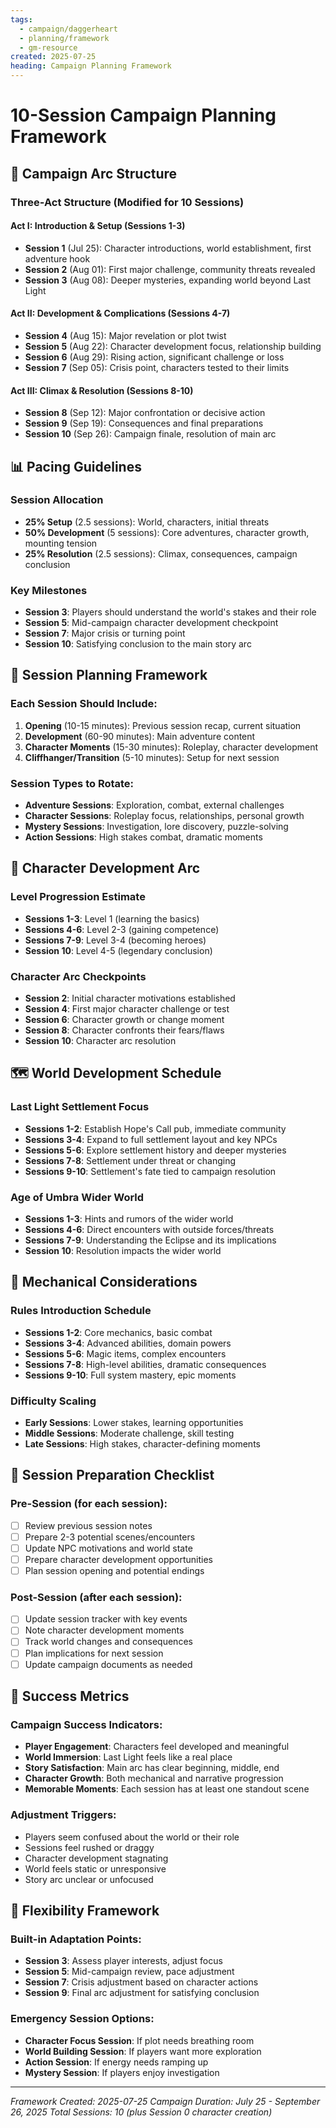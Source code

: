 ```yaml
---
tags:
  - campaign/daggerheart
  - planning/framework
  - gm-resource
created: 2025-07-25
heading: Campaign Planning Framework
---
```


# 10-Session Campaign Planning Framework

## 🎯 Campaign Arc Structure

### Three-Act Structure (Modified for 10 Sessions)

#### **Act I: Introduction & Setup** (Sessions 1-3)
- **Session 1** (Jul 25): Character introductions, world establishment, first adventure hook
- **Session 2** (Aug 01): First major challenge, community threats revealed
- **Session 3** (Aug 08): Deeper mysteries, expanding world beyond Last Light

#### **Act II: Development & Complications** (Sessions 4-7)
- **Session 4** (Aug 15): Major revelation or plot twist
- **Session 5** (Aug 22): Character development focus, relationship building
- **Session 6** (Aug 29): Rising action, significant challenge or loss
- **Session 7** (Sep 05): Crisis point, characters tested to their limits

#### **Act III: Climax & Resolution** (Sessions 8-10)
- **Session 8** (Sep 12): Major confrontation or decisive action
- **Session 9** (Sep 19): Consequences and final preparations
- **Session 10** (Sep 26): Campaign finale, resolution of main arc

## 📊 Pacing Guidelines

### Session Allocation
- **25% Setup** (2.5 sessions): World, characters, initial threats
- **50% Development** (5 sessions): Core adventures, character growth, mounting tension
- **25% Resolution** (2.5 sessions): Climax, consequences, campaign conclusion

### Key Milestones
- **Session 3**: Players should understand the world's stakes and their role
- **Session 5**: Mid-campaign character development checkpoint
- **Session 7**: Major crisis or turning point
- **Session 10**: Satisfying conclusion to the main story arc

## 🎪 Session Planning Framework

### Each Session Should Include:
1. **Opening** (10-15 minutes): Previous session recap, current situation
2. **Development** (60-90 minutes): Main adventure content
3. **Character Moments** (15-30 minutes): Roleplay, character development
4. **Cliffhanger/Transition** (5-10 minutes): Setup for next session

### Session Types to Rotate:
- **Adventure Sessions**: Exploration, combat, external challenges
- **Character Sessions**: Roleplay focus, relationships, personal growth
- **Mystery Sessions**: Investigation, lore discovery, puzzle-solving
- **Action Sessions**: High stakes combat, dramatic moments

## 🌟 Character Development Arc

### Level Progression Estimate
- **Sessions 1-3**: Level 1 (learning the basics)
- **Sessions 4-6**: Level 2-3 (gaining competence)
- **Sessions 7-9**: Level 3-4 (becoming heroes)
- **Session 10**: Level 4-5 (legendary conclusion)

### Character Arc Checkpoints
- **Session 2**: Initial character motivations established
- **Session 4**: First major character challenge or test
- **Session 6**: Character growth or change moment
- **Session 8**: Character confronts their fears/flaws
- **Session 10**: Character arc resolution

## 🗺️ World Development Schedule

### Last Light Settlement Focus
- **Sessions 1-2**: Establish Hope's Call pub, immediate community
- **Sessions 3-4**: Expand to full settlement layout and key NPCs
- **Sessions 5-6**: Explore settlement history and deeper mysteries
- **Sessions 7-8**: Settlement under threat or changing
- **Sessions 9-10**: Settlement's fate tied to campaign resolution

### Age of Umbra Wider World
- **Sessions 1-3**: Hints and rumors of the wider world
- **Sessions 4-6**: Direct encounters with outside forces/threats
- **Sessions 7-9**: Understanding the Eclipse and its implications
- **Session 10**: Resolution impacts the wider world

## 🎲 Mechanical Considerations

### Rules Introduction Schedule
- **Sessions 1-2**: Core mechanics, basic combat
- **Sessions 3-4**: Advanced abilities, domain powers
- **Sessions 5-6**: Magic items, complex encounters
- **Sessions 7-8**: High-level abilities, dramatic consequences
- **Sessions 9-10**: Full system mastery, epic moments

### Difficulty Scaling
- **Early Sessions**: Lower stakes, learning opportunities
- **Middle Sessions**: Moderate challenge, skill testing
- **Late Sessions**: High stakes, character-defining moments

## 📝 Session Preparation Checklist

### Pre-Session (for each session):
- [ ] Review previous session notes
- [ ] Prepare 2-3 potential scenes/encounters
- [ ] Update NPC motivations and world state
- [ ] Prepare character development opportunities
- [ ] Plan session opening and potential endings

### Post-Session (after each session):
- [ ] Update session tracker with key events
- [ ] Note character development moments
- [ ] Track world changes and consequences
- [ ] Plan implications for next session
- [ ] Update campaign documents as needed

## 🎯 Success Metrics

### Campaign Success Indicators:
- **Player Engagement**: Characters feel developed and meaningful
- **World Immersion**: Last Light feels like a real place
- **Story Satisfaction**: Main arc has clear beginning, middle, end
- **Character Growth**: Both mechanical and narrative progression
- **Memorable Moments**: Each session has at least one standout scene

### Adjustment Triggers:
- Players seem confused about the world or their role
- Sessions feel rushed or draggy
- Character development stagnating
- World feels static or unresponsive
- Story arc unclear or unfocused

## 🔄 Flexibility Framework

### Built-in Adaptation Points:
- **Session 3**: Assess player interests, adjust focus
- **Session 5**: Mid-campaign review, pace adjustment
- **Session 7**: Crisis adjustment based on character actions
- **Session 9**: Final arc adjustment for satisfying conclusion

### Emergency Session Options:
- **Character Focus Session**: If plot needs breathing room
- **World Building Session**: If players want more exploration
- **Action Session**: If energy needs ramping up
- **Mystery Session**: If players enjoy investigation

---

*Framework Created: 2025-07-25*
*Campaign Duration: July 25 - September 26, 2025*
*Total Sessions: 10 (plus Session 0 character creation)*